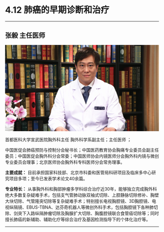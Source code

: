 # 4.12 肺癌的早期诊断和治疗

---

## 张毅 主任医师

![1679215272246](image/c04_012/1679215272246.png)

首都医科大学宣武医院胸外科主任  胸外科学系副主任；主任医师 ；

中国医促会肺癌预防与控制分会秘书长；中国医药教育协会胸痛专业委员会副主任委员；中国医促会胸外科分会常委；中国医师协会内镜医师分会胸外科内镜与微创专业委员会理事；北京医师协会胸外科专科医师分会常务理事。

**主要成就：** 目前承担国家科技部、北京市科委和医管局科研项目及临床多中心研究项目多项；至今已发表学术论文40余篇。

**专业特长：** 从事胸外科和胸部肿瘤多学科综合治疗近30年，能够独立完成胸外科绝大多数复杂疑难手术，包括支气管肺动脉双袖式切除、上腔静脉切除修补、胸壁大块切除、气管隆突切除等复杂疑难手术；特别擅长电视胸腔镜、3D胸腔镜、电视纵隔镜、EBUS-TBNA、达芬奇机器人等微创外科手术，包括胸腔镜下各种肺切除、剑突下入路纵隔肿瘤切除及胸腺扩大切除、胸腹腔镜联合食管癌切除等；同时擅长肺癌的新辅助、辅助化疗等综合治疗及基因检测指导下的个体化治疗等。

---
